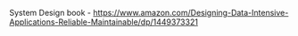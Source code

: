 System Design book - https://www.amazon.com/Designing-Data-Intensive-Applications-Reliable-Maintainable/dp/1449373321